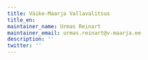 ```yaml
---
title: Väike-Maarja Vallavalitsus
title_en:
maintainer_name: Urmas Reinart
maintainer_email: urmas.reinart@v-maarja.ee
description: ''
twitter: ''
---
```

